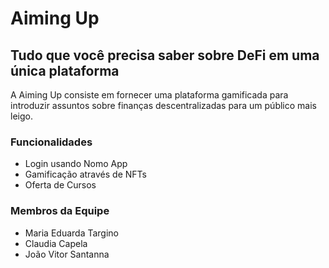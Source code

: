 # Aiming Up

## Tudo que você precisa saber sobre DeFi em uma única plataforma

A Aiming Up consiste em fornecer uma plataforma gamificada para introduzir assuntos sobre finanças descentralizadas para um público mais leigo.

### Funcionalidades
<ul>
  <li>Login usando Nomo App</li>
  <li>Gamificação através de NFTs</li>
  <li>Oferta de Cursos</li>
</ul>

### Membros da Equipe
<ul>
  <li>Maria Eduarda Targino</li>
  <li>Claudia Capela</li>
  <li>João Vitor Santanna</li>
</ul>
